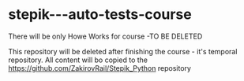 # stepik---auto-tests-course
There will be only Howe Works for course -TO BE DELETED

This repository will be deleted after finishing the course - it's temporal repository. All content will bo copied to the https://github.com/ZakirovRail/Stepik_Python repository
